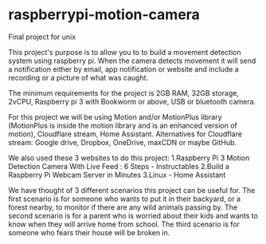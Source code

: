 # raspberrypi-motion-camera
Final project for unix

This project's purpose is to allow you to to build a movement detection system using raspberry pi. When the camera detects movement it will send a notification either by email, app notification or website and include a recording or a picture of what was caught. 

The minimum requirements for the project is 2GB RAM, 32GB storage, 2vCPU, Raspberry pi 3 with Bookworm or above, USB or bluetooth camera. 

For this project we will be using Motion and/or MotionPlus library (MotionPlus is inside the motion library and is an enhanced version of motion), Cloudflare stream, Home Assistant. Alternatives for Cloudflare stream: Google drive, Dropbox, OneDrive, maxCDN or maybe GitHub. 

We also used these 3 websites to do this project:
1.Raspberry Pi 3 Motion Detection Camera With Live Feed : 6 Steps - Instructables
2.Build a Raspberry Pi Webcam Server in Minutes
3.Linux - Home Assistant

We have thought of 3 different scenarios this project can be useful for. The first scenario is for someone who wants to put it in their backyard, or a forest nearby, to monitor if there are any wild animals passing by. The second scenario is for a parent who is worried about their kids and wants to know when they will arrive home from school. The third scenario is for someone who fears their house will be broken in.
